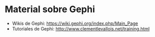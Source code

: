 # Material sobre Gephi

* Wikis de Gephi: <https://wiki.gephi.org/index.php/Main_Page>
* Tutoriales de Gephi: <http://www.clementlevallois.net/training.html>